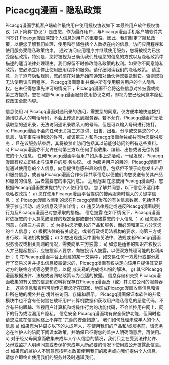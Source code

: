 # Picacgq漫画 - 隐私政策


Picacgq漫画手机客户端软件最终用户使用授权协议如下 本最终用户软件授权协议（以下简称“协议”）是由您，作为最终用户，与Picacgq漫画手机客户端软件共同签订 Picacgq漫画深知个人信息对用户的重要性，因此，我们制定了隐私政策，以便您了解我们处理、使用和存储包括个人数据在内的信息。访问应用程序和使用服务受隐私政策约束。 通过访问应用程序并继续使用服务，您将被视为已接受隐私政策，特别是，您将被视为已确认我们处理您的信息的方式以及隐私政策中描述的适当法律处理理由。我们保留不时修改隐私政策的权利。如果你不同意隐私政策，您必须立即停止使用应用程序和服务。请仔细阅读我们的隐私政策。 请注意，为了遵守隐私规则，您必须在对话开始前通知对话伙伴您要录制它。否则您将无法使用该应用程序。 Picacgq漫画尊重并保护所有使用服务用户的个人隐私权。在未征得您事先许可的情况下 ，Picacgq漫画不会将这些信息对外披露或向第三方提供。您在同意Picacgq漫画服务使用协议之时，即视为您已经同意本隐私权政策全部内容。

信息使用
a) Picacgq漫画对通讯录的访问，需要您的同意，仅方便本地快速拨打通讯联系人的电话号码，不会上传通讯到服务器。若不允许，Picacgq漫画将无法读取您的通讯录，无法访问通讯录联系人的号码，但是可以输入号码进行拨打。
b) Picacgq漫画不会向任何无关第三方提供、出售、出租、分享或交易您的个人信息，除非事先得到您的许可，或该第三方和Picacgq漫画单独或共同为您提供服务 ，且在该服务结束后，其将被禁止访问包括其以前能够访问的所有这些资料。
c) Picacgq漫画亦不允许任何第三方以任何手段收集、编辑、出售或者无偿传播您的个人信息。 任何Picacgq漫画平台用户如从事上述活动，一经发现，Picacgq漫画有权立即终止与该用户的服 务协议。
d) 为服务用户的目的，Picacgq漫画可能通过使用您的个人信息，向您提供您感兴趣的信息，包括但不限于向您发出产品和服务信息，或者与Picacgq漫画合作伙伴共享信息以便他们向您发送有关其产品和服务的信息（后者需要您的事先同意）。
适用范围 在您使用Picacgq漫画时，您根据Picacgq漫画要求提供的个人使用信息。
您了解并同意，以下信息不适用本隐私权政策：
a) 您在使用Picacgq漫画平台提供的搜索服务时输入的关键字信息；
b) Picacgq漫画收集到的您在Picacgq漫画发布的有关信息数据，包括但不限于参与活动、成交信息及评价详情；
c) 违反法律规定或违反Picacgq漫画规则行为及Picacgq漫画已对您采取的措施。
信息披露 在如下情况下，Picacgq漫画将依据您的个人意愿或法律的规定全部或部分的披露您的个人信息 ：
a) 经您事先同意，向第三方披露；
b) 为提供您所要求的产品和服务，而必须和第三方分享您的个人信息；
c) 根据法律的有关规定，或者行政或司法机构的要求，向第三方或者行政、司法机构披露；
d) 如您出现违反中国有关法律、法规或者Picacgq漫画服务协议或相关规则的情况，需要向第三方披露；
e) 如您是适格的知识产权投诉人并已提起投诉，应被投诉人要求，向被投诉人披露，以便双方处理可能的权利纠纷；
f) 在Picacgq漫画平台上创建的某一交易中，如交易任何一方履行或部分履行了交易义务并提出信息披露请求的，Picacgq漫画有权决定向该用户提供其交易对方的联络方式等必要信息，以促 成交易的完成或纠纷的解决。
g) 其它Picacgq漫画根据法律、法规或者网站政策认为合适的披露。
信息存储和交换 Picacgq漫画收集的有关您的信息和资料将保存在Picacgq漫画及（或）其关联公司的服务器上， 这些信息和资料可能传送至您所在国家、地区或Picacgq漫画收集信息和资料所在地的境外并在 境外被访问、存储和展示。 Picacgq漫画保证本软件的升级模块中也不含有任何旨在破坏用户计算机数据和获取用户隐私信息的恶意代码，不含有任何跟踪、监视用户计算机和或操作行为的功能代码，不会监控用户网上、网下的行为或泄漏用户隐私。
信息安全 Picacgq漫画均有安全保护功能，但同时也请您注意在信息网络上不存在“完善的安全措施”。
我们如何处理未成年人的个人信息
a) 如果您为14周岁以下的未成年人，在使用我们的产品和/或服务前，请您务必在监护人的陪同下阅读本政策，并确保已征得您的监护人明确同意后，再使用。
b) 对于经父母同意而收集未成年人个人信息的情况，我们只会在受到法律允许、父母或监护人明确同意或者保护未成年人所必要的情况下使用或公开披露此信息。
c) 如果您的监护人不同意您按照本政策使用我们的服务或向我们提供个人信息，请您立即终止使用我们的服务并及时通知我们。
